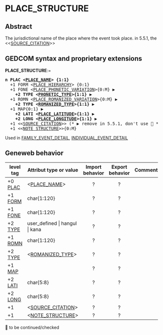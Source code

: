 ﻿<!-- licence GPL V2, cf https://github.com/TitiFix/geneweb -->
# PLACE_STRUCTURE
## Abstract
The jurisdictional name of the place where the event took place.
in 5.5.1, the &lt;&lt;<a href=Ged.SOURCE_CITATION.md>SOURCE_CITATION</a>&gt;&gt;


## GEDCOM syntax and proprietary extensions

**PLACE_STRUCTURE**:=
<pre>
<b>n PLAC &lt;<a href=Ged.PLACE_NAME.md>PLACE_NAME</a>&gt; {1:1}</b>
  +1 FORM &lt;<a href=Ged.PLACE_HIERARCHY.md>PLACE_HIERARCHY</a>&gt; {0:1}
  +1 FONE &lt;<a href=Ged.PLACE_PHONETIC_VARIATION.md>PLACE_PHONETIC_VARIATION</a>&gt;{0:M} &#x25B6;
<b>    +2 TYPE &lt;<a href=Ged.PHONETIC_TYPE.md>PHONETIC_TYPE</a>&gt;{1:1} &#x25B6;</b>
  +1 ROMN &lt;<a href=Ged.PLACE_ROMANIZED_VARIATION.md>PLACE_ROMANIZED_VARIATION</a>&gt;{0:M} &#x25B6;
<b>    +2 TYPE &lt;<a href=Ged.ROMANIZED_TYPE.md>ROMANIZED_TYPE</a>&gt;{1:1} &#x25B6;</b>
  +1 MAP{0:1} &#x25B6;
<b>    +2 LATI &lt;<a href=Ged.PLACE_LATITUDE.md>PLACE_LATITUDE</a>&gt;{1:1} &#x25B6;</b>
<b>    +2 LONG &lt;<a href=Ged.PLACE_LONGITUDE.md>PLACE_LONGITUDE</a>&gt;{1:1} &#x25B6;</b>
  +1 &lt;&lt;<a href=Ged.SOURCE_CITATION.md>SOURCE_CITATION</a>&gt;&gt; (* &#x25B6; remove in 5.5.1, don't use &#x1F6AB; *)
  +1 &lt;&lt;<a href=Ged.NOTE_STRUCTURE.md>NOTE_STRUCTURE</a>&gt;&gt;{0:M}
</pre>
Used in <a href=Ged.FAMILY_EVENT_DETAIL.md>FAMILY_EVENT_DETAIL</a>, <a href=Ged.INDIVIDUAL_EVENT_DETAIL.md>INDIVIDUAL_EVENT_DETAIL</a><br />


## Geneweb behavior



level tag  | Attribut type or value | Import behavior | Export behavior  | Comment 
---------- | ------------- | :---------------: | :-----------------:| -----------
+0 <a href=Ged.GLOSSARY.md#plac>PLAC</a> | &lt;<a href=Ged.PLACE_NAME.md>PLACE_NAME</a>&gt; | ? | ? | 
+1 <a href=Ged.GLOSSARY.md#form>FORM</a> | char{1:120} | ? | ? | 
+1 <a href=Ged.GLOSSARY.md#fone>FONE</a> | char{1:120} | ? | ? | 
+2 <a href=Ged.GLOSSARY.md#type>TYPE</a> |  user_defined \| hangul \| kana | ? | ? | 
+1 <a href=Ged.GLOSSARY.md#romn>ROMN</a> | char{1:120} | ? | ? | 
+2 <a href=Ged.GLOSSARY.md#type>TYPE</a> | &lt;<a href=Ged.ROMANIZED_TYPE.md>ROMANIZED_TYPE</a>&gt; | ? | ? | 
+1 <a href=Ged.GLOSSARY.md#map>MAP</a> |  | ? | ? | 
+2 <a href=Ged.GLOSSARY.md#lati>LATI</a> | char{5:8} | ? | ? | 
+2 <a href=Ged.GLOSSARY.md#long>LONG</a> | char{5:8} | ? | ? | 
+1  | &lt;<a href=Ged.SOURCE_CITATION.md>SOURCE_CITATION</a>&gt; | ? | ? | 
+1  | &lt;<a href=Ged.NOTE_STRUCTURE.md>NOTE_STRUCTURE</a>&gt; | ? | ? | 

🚧 to be continued/checked

